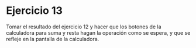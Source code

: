 # Ejercicio 13

Tomar el resultado del ejercicio 12 y hacer que los botones de la calculadora para suma y resta hagan la operación como se espera, y que se refleje en la pantalla de la calculadora.
